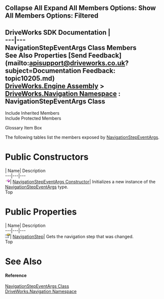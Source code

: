 Collapse All Expand All Members Options: Show All  Members Options: Filtered   
---  
DriveWorks SDK Documentation  |   
---|---  
NavigationStepEventArgs Class Members   
See Also Properties [Send Feedback](mailto:apisupport@driveworks.co.uk?subject=Documentation Feedback: topic10205.md)  
[DriveWorks.Engine Assembly](topic2156.md) > [DriveWorks.Navigation Namespace](topic10114.md) : NavigationStepEventArgs Class  
---  
  
Include Inherited Members    
Include Protected Members  


Glossary Item Box

The following tables list the members exposed by [NavigationStepEventArgs](topic10205.md).

# Public Constructors

| Name| Description  
---|---|---  
![Public Constructor](dotnetimages/publicConstructor.gif)| [NavigationStepEventArgs Constructor](topic10211.md)| Initializes a new instance of the [NavigationStepEventArgs](topic10205.md) type.   
Top

# Public Properties

| Name| Description  
---|---|---  
![Public Property](dotnetimages/publicProperty.gif)| [NavigationStep](topic10212.md)| Gets the navigation step that was changed.   
Top

# See Also

#### Reference

[NavigationStepEventArgs Class](topic10205.md)   
[DriveWorks.Navigation Namespace](topic10114.md)


